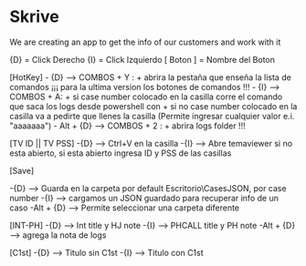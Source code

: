 # Skrive
We are creating an app to get the info of our customers and work with it

{D} = Click Derecho 
{I} = Click Izquierdo
[ Boton ] = Nombre del Boton


[HotKey]
    - {D} --> COMBOS + Y :
        + abrira la pestaña que enseña la lista de comandos ¡¡¡ para la ultima version los botones de comandos !!!
    - {I} --> COMBOS + A:
        + si case number colocado en la casilla corre el comando que saca los logs desde powershell con
        + si no case number colocado en la casilla va a pedirte que llenes la casilla (Permite ingresar cualquier valor e.i. "aaaaaaa")
    - Alt + {D} --> COMBOS + 2 :
        + abrira logs folder !!!

    
[TV ID || TV PSS]
    -{D} --> Ctrl+V en la casilla
    -{I} --> Abre temaviewer si no esta abierto, si esta abierto ingresa ID y PSS de las casillas 

[Save]

-{D} --> Guarda en la carpeta por default Escritorio\CasesJSON, por case number
-{I} --> cargamos un JSON guardado para recuperar info de un caso 
-Alt + {D} --> Permite seleccionar una carpeta diferente

[INT-PH]
-{D} --> Int title y HJ note
-{I} --> PHCALL title y PH note 
-Alt + {D} --> agrega la nota de logs



[C1st]
-{D} --> Titulo sin C1st
-{I} --> Titulo con C1st 

